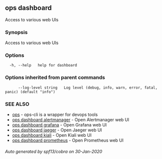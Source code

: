 ## ops dashboard

Access to various web UIs

### Synopsis

Access to various web UIs

### Options

```
  -h, --help   help for dashboard
```

### Options inherited from parent commands

```
      --log-level string   Log level (debug, info, warn, error, fatal, panic) (default "info")
```

### SEE ALSO

* [ops](ops.md)	 - ops-cli is a wrapper for devops tools
* [ops dashboard alertmanager](ops_dashboard_alertmanager.md)	 - Open Alertmanager web UI
* [ops dashboard grafana](ops_dashboard_grafana.md)	 - Open Grafana web UI
* [ops dashboard jaeger](ops_dashboard_jaeger.md)	 - Open Jaeger web UI
* [ops dashboard kiali](ops_dashboard_kiali.md)	 - Open Kiali web UI
* [ops dashboard prometheus](ops_dashboard_prometheus.md)	 - Open Prometheus web UI

###### Auto generated by spf13/cobra on 30-Jan-2020

